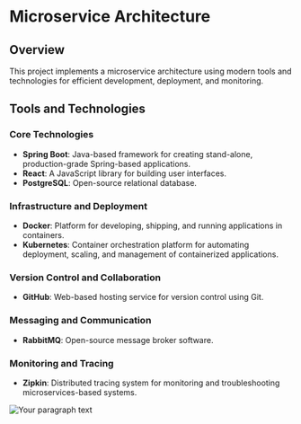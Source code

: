 # Microservice Architecture

## Overview

This project implements a microservice architecture using modern tools and technologies for efficient development, deployment, and monitoring.

## Tools and Technologies

### Core Technologies

- **Spring Boot**: Java-based framework for creating stand-alone, production-grade Spring-based applications.
- **React**: A JavaScript library for building user interfaces.
- **PostgreSQL**: Open-source relational database.

### Infrastructure and Deployment

- **Docker**: Platform for developing, shipping, and running applications in containers.
- **Kubernetes**: Container orchestration platform for automating deployment, scaling, and management of containerized applications.

### Version Control and Collaboration

- **GitHub**: Web-based hosting service for version control using Git.

### Messaging and Communication

- **RabbitMQ**: Open-source message broker software.

### Monitoring and Tracing

- **Zipkin**: Distributed tracing system for monitoring and troubleshooting microservices-based systems.

![Your paragraph text](https://github.com/AbQaadir/arc_assignment/assets/126993904/02e47081-3771-4793-84cb-6a1b170b2de3)
